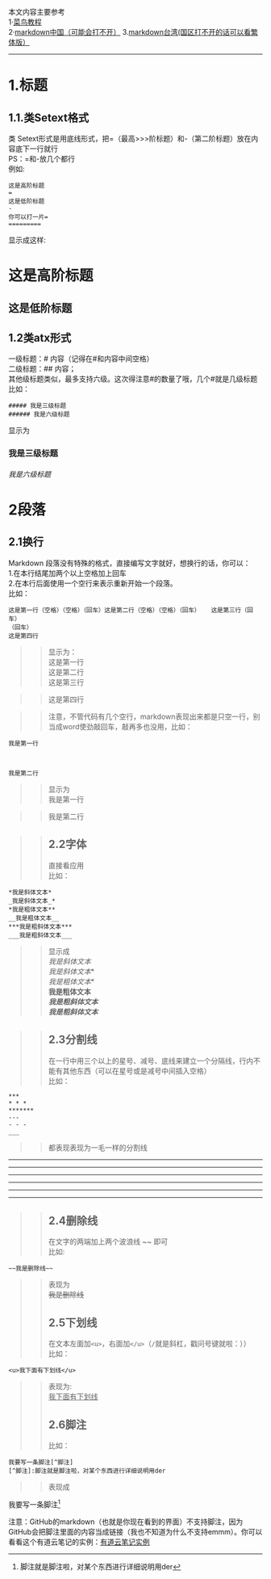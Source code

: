 本文内容主要参考   
1·[菜鸟教程](https://www.runoob.com/markdown/md-tutorial.html)  
2·[markdown中国（可能会打不开）](http://www.markdown.cn/)
3.[markdown台湾(国区打不开的话可以看繁体版）](https://markdown.tw/)

---
# 1.标题    
## 1.1.类Setext格式  
类 Setext形式是用底线形式，把=（最高>>>阶标题）和-（第二阶标题）放在内容底下一行就行  
PS：=和-放几个都行    
例如:   
```  
这是高阶标题
=
这是低阶标题
-
你可以打一片=
=========
```  
显示成这样:

这是高阶标题   
=    
这是低阶标题   
-
## 1.2类atx形式  

一级标题：# 内容（记得在#和内容中间空格）  
二级标题：## 内容；   
其他级标题类似，最多支持六级。这次得注意#的数量了哦，几个#就是几级标题 
比如：
```
##### 我是三级标题
###### 我是六级标题    
```
显示为
### 我是三级标题
###### 我是六级标题   
   
# 2段落   
## 2.1换行
Markdown 段落没有特殊的格式，直接编写文字就好，想换行的话，你可以：   
1.在本行结尾加两个以上空格加上回车  
2.在本行后面使用一个空行来表示重新开始一个段落。   
比如：   
```
这是第一行（空格）（空格）（回车）这是第二行（空格）（空格）（回车）   这是第三行（回车）
（回车）
这是第四行
```
>>显示为：  
>>这是第一行  
>>这是第二行   
>>这是第三行

>>这是第四行

>>注意，不管代码有几个空行，markdown表现出来都是只空一行，别当成word使劲敲回车，敲再多也没用，比如：  
```  
我是第一行 



我是第二行
```
>>显示为  
>>我是第一行 



>>我是第二行   


>>## 2.2字体
>>直接看应用   
比如：
```   
*我是斜体文本*   
_我是斜体文本_*   
*我是粗体文本**   
__我是粗体文本__     
***我是粗斜体文本***      
___我是粗斜体文本___   
```   

>>显示成   
*我是斜体文本*   
_我是斜体文本_*   
*我是粗体文本**   
__我是粗体文本__     
***我是粗斜体文本***      
___我是粗斜体文本___    
   
>>## 2.3分割线   
>>在一行中用三个以上的星号、减号、底线来建立一个分隔线，行内不能有其他东西（可以在星号或是减号中间插入空格）   
>>比如：
```
***   
* * *
*******
---   
- - -
___
```
>>都表现表现为一毛一样的分割线   
***   
* * *
*******
---   
- - -
___   

>>## 2.4删除线   
>>在文字的两端加上两个波浪线 ~~ 即可  
比如:  
```
~~我是删除线~~
```   

>>表现为   
~~我是删除线~~   
>>## 2.5下划线   
>>在文本左面加```<u>```，右面加```</u>```（```/```就是斜杠，戳问号键就啦：））   
比如：
```
<u>我下面有下划线</u>
```
>>表现为:   
>><u>我下面有下划线</u>
>>## 2.6脚注
>>比如：
```
我要写一条脚注[^脚注]
[^脚注]:脚注就是脚注啦，对某个东西进行详细说明用der
```
>>表现成     

我要写一条脚注[^脚注]
[^脚注]: 脚注就是脚注啦，对某个东西进行详细说明用der  

注意：GitHub的markdown（也就是你现在看到的界面）不支持脚注，因为GitHub会把脚注里面的内容当成链接（我也不知道为什么不支持emmm）。你可以看看这个有道云笔记的实例：[有道云笔记实例](http://note.youdao.com/noteshare?id=d06cb7fe6e1fa8d67b6806e749510560&sub=4908447BA1A942C28BB6438AB81402EE)
